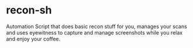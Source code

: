 # recon-sh
Automation Script that does basic recon stuff for you, manages your scans and uses eyewitness to capture and manage screenshots while you relax and enjoy your coffee.
